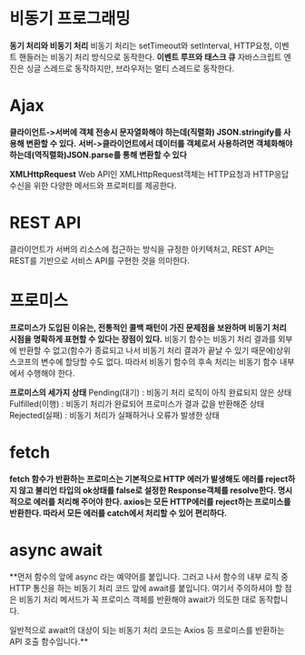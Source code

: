 # 비동기 프로그래밍
**동기 처리와 비동기 처리**
비동기 처리는 setTimeout와 setInterval, HTTP요청, 이벤트 핸들러는 비동기 처리 방식으로 동작한다.
**이벤트 루프와 태스크 큐**
자바스크립트 엔진은 싱글 스레드로 동작하지만, 브라우저는 멀티 스레드로 동작한다.

# Ajax
**클라이언트->서버에 객체 전송시 문자열화해야 하는데(직렬화) JSON.stringify를 사용해 변환할 수 있다.**
**서버->클라이언트에서 데이터를 객체로서 사용하려면 객체화해야 하는데(역직렬화)JSON.parse를 통해 변환할 수 있다**

**XMLHttpRequest**
Web API인 XMLHttpRequest객체는 HTTP요청과 HTTP응답 수신을 위한 다양한 메서드와 프로퍼티를 제공한다.

# REST API
클라이언트가 서버의 리소스에 접근하는 방식을 규정한 아키텍처고, REST API는 REST를 기반으로 서비스 API를 구현한 것을 의미한다.

# 프로미스
**프로미스가 도입된 이유는, 전통적인 콜백 패턴이 가진 문제점을 보완하며 비동기 처리 시점을 명확하게 표현할 수 있다는 장점이 있다.**
비동기 함수는 비동기 처리 결과를 외부에 반환할 수 없고(함수가 종료되고 나서 비동기 처리 결과가 끝날 수 있기 때문에)상위 스코프의 변수에 할당할 수도 없다. 따라서 비동기 함수의 후속 처리는 비동기 함수 내부에서 수행해야 한다.

**프로미스의 세가지 상태**
Pending(대기) : 비동기 처리 로직이 아직 완료되지 않은 상태
Fulfilled(이행) : 비동기 처리가 완료되어 프로미스가 결과 값을 반환해준 상태
Rejected(실패) : 비동기 처리가 실패하거나 오류가 발생한 상태

# fetch
**fetch 함수가 반환하는 프로미스는 기본적으로 HTTP 에러가 발생해도 에러를 reject하지 않고 불리언 타입의 ok상태를 false로 설정한 Response객체를 resolve한다. 
명시적으로 에러를 처리해 주어야 한다. axios는 모든 HTTP에러를 reject하는 프로미스를 반환한다. 따라서 모든 에러를 catch에서 처리할 수 있어 편리하다.**

# async await
**먼저 함수의 앞에 async 라는 예약어를 붙입니다. 그러고 나서 함수의 내부 로직 중 HTTP 통신을 하는 비동기 처리 코드 앞에 await를 붙입니다. 여기서 주의하셔야 할 점은 비동기 처리 메서드가 꼭 프로미스 객체를 반환해야 await가 의도한 대로 동작합니다.

일반적으로 await의 대상이 되는 비동기 처리 코드는 Axios 등 프로미스를 반환하는 API 호출 함수입니다.**